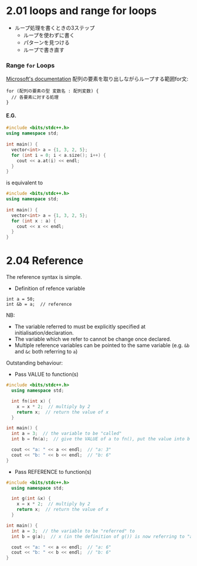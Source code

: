 # 2.01 loops and range for loops

- ループ処理を書くときの3ステップ
    - ループを使わずに書く
    - パターンを見つける
    - ループで書き直す

### Range `for` Loops
[Microsoft's documentation](https://docs.microsoft.com/en-us/cpp/cpp/range-based-for-statement-cpp?view=msvc-170)
配列の要素を取り出しながらループする範囲for文:

```
for (配列の要素の型 変数名 : 配列変数) {
  // 各要素に対する処理
}
```

#### E.G.

```cpp
#include <bits/stdc++.h>
using namespace std;
     
int main() {
  vector<int> a = {1, 3, 2, 5};
  for (int i = 0; i < a.size(); i++) {
    cout << a.at(i) << endl;
  }
}
```

is equivalent to

```cpp
#include <bits/stdc++.h>
using namespace std;
     
int main() {
  vector<int> a = {1, 3, 2, 5};
  for (int x : a) {
    cout << x << endl;
  }
}
```

# 2.04 Reference
The reference syntax is simple.

- Definition of refence variable 
```
int a = 50;
int &b = a;  // reference
```

NB:
- The variable referred to must be explicitly specified at initialisation/declaration.
- The variable which we refer to cannot be change once declared.
- Multiple reference variables can be pointed to the same variable (e.g. `&b` and `&c` both referring to `a`)

Outstanding behaviour:
- Pass VALUE to function(s)

```cpp
#include <bits/stdc++.h>
  using namespace std;

  int fn(int x) {
    x = x * 2;  // multiply by 2
    return x;  // return the value of x
  }

int main() {
  int a = 3;  // the variable to be "called"
  int b = fn(a);  // give the VALUE of a to fn(), put the value into b

  cout << "a: " << a << endl;  // "a: 3"
  cout << "b: " << b << endl;  // "b: 6"
}
```

- Pass REFERENCE to function(s)
```cpp
#include <bits/stdc++.h>
  using namespace std;

  int g(int &x) {
    x = x * 2;  // multiply by 2
    return x;  // return the value of x
  }

int main() {
  int a = 3;  // the variable to be "referred" to
  int b = g(a);  // x (in the definition of g()) is now referring to "a"

  cout << "a: " << a << endl;  // "a: 6"
  cout << "b: " << b << endl;  // "b: 6"
}
```
